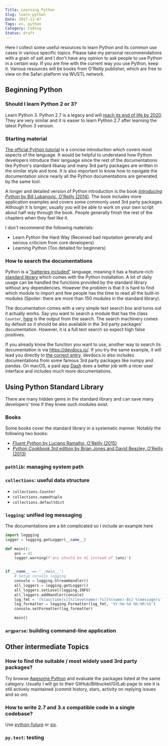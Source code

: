```yaml
---
Title: Learning Python
Slug: learn-python
Date: 2017-11-07
Tags: en, python
Category: Coding
Status: draft
---
```


Here I collect some useful resources to learn Python and its common use cases in various specific topics. Please take my personal recommendations with a grain of salt and I don't have any opinion to ask people to use Python in a certain way. If you are fine with the current way you use Python, keep it. Various resources will be books from O'Reilly publisher, which are free to view on the Safari platform via WUSTL network.

## Beginning Python

### Should I learn Python 2 or 3?
Learn Python 3. Python 2.7 is a legacy and will [reach its end of life by 2020﻿][python2.7-eol]. They are very similar and it is easier to learn Python 2.7 after learning the latest Python 3 version.

[python2.7-eol]: https://pythonclock.org/

### Starting material
[The official Python tutorial][official-tutorial] is a concise introduction which covers most aspects of the language. It would be helpful to understand how Python developers introduce their language since the rest of the documentations like Python's standard libaray and many 3rd party packages are written in the similar style and tone. It is also important to know how to navigate the documentation since nearly all the Python documentations are generated by the same tool.

A longer and detailed version of Python introduction is the book [*Introducing Python* by Bill Lubanovic, O'Reilly (2014)][introducing-python]. The book includes more application examples and covers some commonly used 3rd party packages. Although it is longer, usually you will be able to work on your own script about half way through the book. People generally finish the rest of the chapters when they feel like it.

I don't recommend the following materials:

- Learn Python the Hard Way (Received bad reputation generally and serious criticism from core developers)
- Learning Python (Too detailed for beginners)

[official-tutorial]: https://docs.python.org/3/tutorial/index.html
[introducing-python]: http://shop.oreilly.com/product/0636920028659.do

### How to search the documentations
Python is a ["batteries included"][python-xkcd] language, meaning it has a feature-rich [standard library] which comes with the Python installation. A lot of daily usage can be handled the functions provided by the standard library without any dependencies. However the problem is that it is hard to find which module to import and few people has the time to read all the built-in modules (Spoiler: there are more than 150 modules in the standard library).

The documentation comes with a very simple text search box and turns out it actually works. Say you want to search a module that has the class `Counter`, [here](https://docs.python.org/3/search.html?q=Counter&check_keywords=yes&area=default) is the output from the search. The search machinery comes by default so it should be also available in the 3rd party packages' documentation. However, it is a full text search so expect high false positives.

If you already know the function you want to use, another way to search its documentation is via <https://devdocs.io/>. If you try the same example, it will lead you directly to [the correct entry](https://devdocs.io/python~3.6/library/collections#collections.Counter). devdocs.io also includes documentations from some famous 3rd party packages like numpy and pandas. On macOS, a paid app [Dash] does a better job with a nicer user interface and includes much more documentations.

[python-xkcd]: https://xkcd.com/353/
[standard library]: https://docs.python.org/3/library/index.html
[Dash]: https://kapeli.com/dash



## Using Python Standard Library
There are many hidden gems in the standard library and can save many developers' time if they knew such modules exist.


### Books
Some books cover the standard library in a systematic manner. Notably the following two books:

- [*Fluent Python* by Luciano Ramalho, O'Reilly (2015)](http://shop.oreilly.com/product/0636920032519.do)
- [*Python Cookbook* 3rd edition by Brian Jones and David Beazley, O'Reilly (2013)](http://shop.oreilly.com/product/0636920027072.do)


### `pathlib`: managing system path


### `collections`: useful data structure

- `collections.Counter`
- `collections.namedtuple`
- `collections.defaultdict`


### `logging`: unified log messaging
The documentations are a bit complicated so I include an example here

```py
import loggging
logger = logging.getLogger(__name__)

def main():
    ans = 41
    logger.warning(f'ans should be 42 instead of {ans}')


if __name__ == '__main__':
    # Setup console logging
    console = logging.StreamHandler()
    all_loggers = logging.getLogger()
    all_loggers.setLevel(logging.INFO)
    all_loggers.addHandler(console)
    log_fmt = '[%(asctime)s][%(levelname)-7s][%(name)-8s] %(message)s'
    log_formatter = logging.Formatter(log_fmt, '%Y-%m-%d %H:%M:%S')
    console.setFormatter(log_formatter)

    main()
```


### `argparse`: building command-line application



## Other intermediate Topics


### How to find the suitable / most widely used 3rd party packages?
Try browse [Awesome Python] and evaluate the packages listed at the same category. Usually I will go to their GitHub/Bitbucket/GitLab page to see it is still actively maintained (commit history, stars, activity on replying issues and so on).

[Awesome Python]: https://awesome-python.com/


### How to write 2.7 and 3.x compatible code in a single codebase?
Use [python-future] or [six].


### `py.test`: testing

[python-future]: http://python-future.org/
[six]: https://pythonhosted.org/six/
